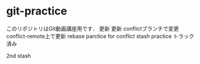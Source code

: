 # git-practice
このリポジトリはGit動画講座用です．
更新
更新
conflictブランチで変更
conflict-remote上で更新
rebase parctice for conflict
stash practice トラック済み

2nd stash